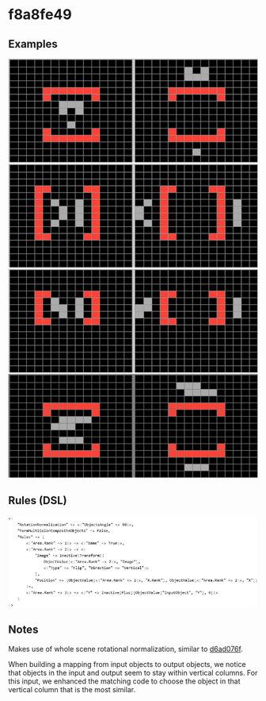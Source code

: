 # f8a8fe49

## Examples

![ARC examples for f8a8fe49](examples.png?raw=true)

## Rules (DSL)

![DSL rules for f8a8fe49](rules.png?raw=true)

## Notes
Makes use of whole scene rotational normalization, similar to [d6ad076f](https://github.com/dbigham/ARC/blob/main/TaskNotes/d6ad076f/notes.md).

When building a mapping from input objects to output objects, we notice that objects in the input and output seem to stay within vertical columns.  For this input, we enhanced the matching code to choose the object in that vertical column that is the most similar.

